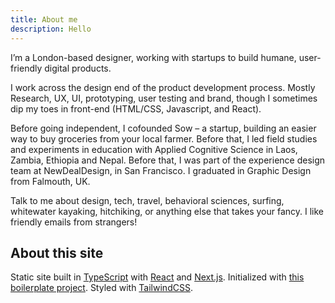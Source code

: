 ```yaml
---
title: About me
description: Hello
---
```


I’m a London-based designer, working with startups to build humane, user-friendly digital products.

I work across the design end of the product development process. Mostly Research, UX, UI, prototyping, user testing and brand, though I sometimes dip my toes in front-end (HTML/CSS, Javascript, and React).

Before going independent, I cofounded Sow – a startup, building an easier way to buy groceries from your local farmer. Before that, I led field studies and experiments in education with Applied Cognitive Science in Laos, Zambia, Ethiopia and Nepal. Before that, I was part of the experience design team at NewDealDesign, in San Francisco. I graduated in Graphic Design from Falmouth, UK.

Talk to me about design, tech, travel, behavioral sciences, surfing, whitewater kayaking, hitchiking, or anything else that takes your fancy. I like friendly emails from strangers!

## About this site

Static site built in [TypeScript](https://www.typescriptlang.org) with [React](https://reactjs.org) and [Next.js](https://nextjs.org). Initialized with [this boilerplate project](https://creativedesignsguru.com/demo/Nextjs-Boilerplate/). Styled with [TailwindCSS](https://tailwindcss.com).
